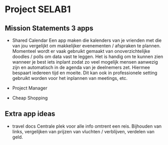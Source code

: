 # Project SELAB1 #
## Mission Statements 3 apps ##
- Shared Calendar
Een app maken die kalenders van je vrienden met die van jou vergelijkt om makkelijker evenementen / afspraken te plannen. Momenteel wordt er vaak gebruikt gemaakt van onoverzichtelijke doodles / polls om data vast te leggen. Het is handig om te kunnen zien wanneer je best iets inplant zodat zo veel mogelijk mensen aanwezig zijn en automatisch in de agenda van je deelnemers zet. Hiermee bespaart iedereen tijd en moeite. Dit kan ook in professionele setting gebruikt worden voor het inplannen van meetings, etc.

- Project Manager
- Cheap Shopping
## Extra app ideas ##
- travel docs
Centrale plek voor alle info omtrent een reis. Bijhouden van links, vergelijken van prijzen van vluchten / verblijven, verdelen van geld.
